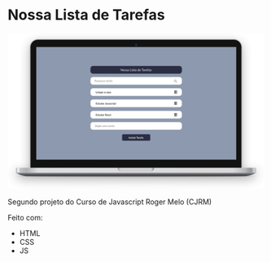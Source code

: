 # Nossa Lista de Tarefas

![computador](./assets/task-list.png)

Segundo projeto do Curso de Javascript Roger Melo (CJRM)

Feito com:

- HTML
- CSS
- JS

